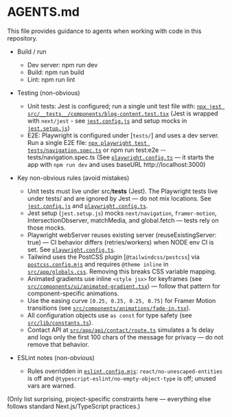 # AGENTS.md

This file provides guidance to agents when working with code in this repository.

- Build / run
  - Dev server: npm run dev
  - Build: npm run build
  - Lint: npm run lint

- Testing (non-obvious)
  - Unit tests: Jest is configured; run a single unit test file with:
    [`npx jest src/__tests__/components/blog-content.test.tsx`](src/__tests__/components/blog-content.test.tsx:1)
    (Jest is wrapped with `next/jest` - see [`jest.config.js`](jest.config.js:1) and setup mocks in [`jest.setup.js`](jest.setup.js:1))
  - E2E: Playwright is configured under [`tests/`] and uses a dev server. Run a single E2E file:
    [`npx playwright test tests/navigation.spec.ts`](tests/navigation.spec.ts:1) or
    npm run test:e2e -- tests/navigation.spec.ts
    (See [`playwright.config.ts`](playwright.config.ts:1) — it starts the app with `npm run dev` and uses baseURL http://localhost:3000)

- Key non-obvious rules (avoid mistakes)
  - Unit tests must live under src/__tests__ (Jest). The Playwright tests live under tests/ and are ignored by Jest — do not mix locations. See [`jest.config.js`](jest.config.js:7-11) and [`playwright.config.ts`](playwright.config.ts:7).
  - Jest setup (`jest.setup.js`) mocks `next/navigation`, `framer-motion`, IntersectionObserver, matchMedia, and global.fetch — tests rely on those mocks.
  - Playwright webServer reuses existing server (reuseExistingServer: true) — CI behavior differs (retries/workers) when NODE env CI is set. See [`playwright.config.ts`](playwright.config.ts:71-81).
  - Tailwind uses the PostCSS plugin [`@tailwindcss/postcss`] via [`postcss.config.mjs`](postcss.config.mjs:1) and requires `@theme inline` in [`src/app/globals.css`](src/app/globals.css:50). Removing this breaks CSS variable mapping.
  - Animated gradients use inline `<style jsx>` for keyframes (see [`src/components/ui/animated-gradient.tsx`](src/components/ui/animated-gradient.tsx:22)) — follow that pattern for component-specific animations.
  - Use the easing curve `[0.25, 0.25, 0.25, 0.75]` for Framer Motion transitions (see [`src/components/animations/fade-in.tsx`](src/components/animations/fade-in.tsx:49)).
  - All configuration objects use `as const` for type safety (see [`src/lib/constants.ts`](src/lib/constants.ts:1)).
  - Contact API at [`src/app/api/contact/route.ts`](src/app/api/contact/route.ts:11) simulates a 1s delay and logs only the first 100 chars of the message for privacy — do not remove that behavior.

- ESLint notes (non-obvious)
  - Rules overridden in [`eslint.config.mjs`](eslint.config.mjs:15-19): `react/no-unescaped-entities` is off and `@typescript-eslint/no-empty-object-type` is off; unused vars are warned.

(Only list surprising, project-specific constraints here — everything else follows standard Next.js/TypeScript practices.)